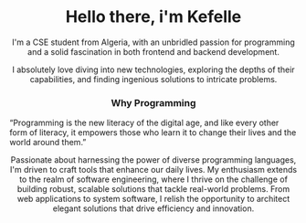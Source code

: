 <h1 align="center"> Hello there,  i'm Kefelle</h1>


<p align="center">I'm a CSE student from Algeria, with an unbridled passion for programming and a solid fascination in both frontend and backend development.</p>
<p align="center"">I absolutely love diving into new technologies, exploring the depths of their capabilities, and finding ingenious solutions to intricate problems.</p>
<h3 align="center">Why Programming</h3>
“Programming is the new literacy of the digital age, and like every other form of literacy, it empowers those who learn it to change their lives and the world around them.”

<p align="center">Passionate about harnessing the power of diverse programming languages, I'm driven to craft tools that enhance our daily lives. My enthusiasm extends to the realm of software engineering, where I thrive on the challenge of building robust, scalable solutions that tackle real-world problems. From web applications to system software, I relish the opportunity to architect elegant solutions that drive efficiency and innovation.</p>

